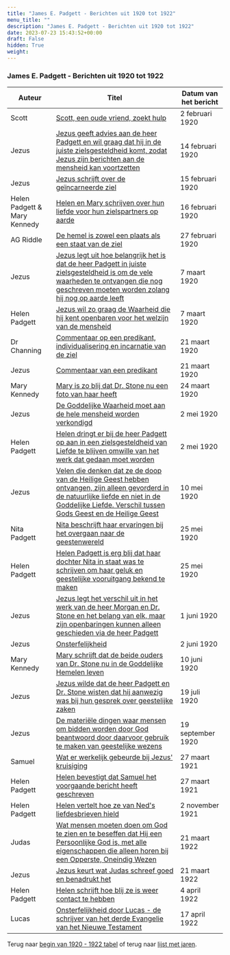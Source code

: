 ```yaml
---
title: "James E. Padgett - Berichten uit 1920 tot 1922"
menu_title: ""
description: "James E. Padgett - Berichten uit 1920 tot 1922"
date: 2023-07-23 15:43:52+00:00
draft: False
hidden: True
weight:
---
```

### James E. Padgett - Berichten uit 1920 tot 1922

**Auteur** | **Titel** | **Datum van het bericht**
---|---|---
Scott | [Scott, een oude vriend, zoekt hulp](/1-nl-padgett-messages/1-4-nl-padgett-messages-by-date/1-4-8-nl-padgett-messages-1920-1922/nl-1920-2-2-1-jep-scott/) | 2 februari 1920
Jezus | [Jezus geeft advies aan de heer Padgett en wil graag dat hij in de juiste zielsgesteldheid komt, zodat Jezus zijn berichten aan de mensheid kan voortzetten](/1-nl-padgett-messages/1-4-nl-padgett-messages-by-date/1-4-8-nl-padgett-messages-1920-1922/nl-1920-2-14-1-jep-jesus/) | 14 februari 1920
Jezus | [Jezus schrijft over de geïncarneerde ziel](/1-nl-padgett-messages/1-4-nl-padgett-messages-by-date/1-4-8-nl-padgett-messages-1920-1922/nl-1920-2-15-1-jep-jesus/) | 15 februari 1920
Helen Padgett & Mary Kennedy | [Helen en Mary schrijven over hun liefde voor hun zielspartners op aarde](/1-nl-padgett-messages/1-4-nl-padgett-messages-by-date/1-4-8-nl-padgett-messages-1920-1922/nl-1920-2-16-1-jep-helen-padgett-mary-kennedy/) | 16 februari 1920
AG Riddle | [De hemel is zowel een plaats als een staat van de ziel](/1-nl-padgett-messages/1-4-nl-padgett-messages-by-date/1-4-8-nl-padgett-messages-1920-1922/nl-1920-2-27-1-jep-ag-riddle/) | 27 februari 1920
Jezus | [Jezus legt uit hoe belangrijk het is dat de heer Padgett in juiste zielsgesteldheid is om de vele waarheden te ontvangen die nog geschreven moeten worden zolang hij nog op aarde leeft](/1-nl-padgett-messages/1-4-nl-padgett-messages-by-date/1-4-8-nl-padgett-messages-1920-1922/nl-1920-3-7-1-jep-jesus/) | 7 maart 1920
Helen Padgett | [Jezus wil zo graag de Waarheid die hij kent openbaren voor het welzijn van de mensheid](/1-nl-padgett-messages/1-4-nl-padgett-messages-by-date/1-4-8-nl-padgett-messages-1920-1922/nl-1920-3-7-2-jep-helen-padgett/) | 7 maart 1920
Dr Channing | [Commentaar op een predikant, individualisering en incarnatie van de ziel](/1-nl-padgett-messages/1-4-nl-padgett-messages-by-date/1-4-8-nl-padgett-messages-1920-1922/nl-1920-3-21-1-jep-dr-channing/) | 21 maart 1920
Jezus | [Commentaar van een predikant](/1-nl-padgett-messages/1-4-nl-padgett-messages-by-date/1-4-8-nl-padgett-messages-1920-1922/nl-1920-3-21-2-jep-jesus/) | 21 maart 1920
Mary Kennedy | [Mary is zo blij dat Dr. Stone nu een foto van haar heeft](/1-nl-padgett-messages/1-4-nl-padgett-messages-by-date/1-4-8-nl-padgett-messages-1920-1922/nl-1920-3-24-2-jep-mary-kennedy/) | 24 maart 1920
Jezus | [De Goddelijke Waarheid moet aan de hele mensheid worden verkondigd](/1-nl-padgett-messages/1-4-nl-padgett-messages-by-date/1-4-8-nl-padgett-messages-1920-1922/nl-1920-5-2-1-jep-jesus/) | 2 mei 1920
Helen Padgett | [Helen dringt er bij de heer Padgett op aan in een zielsgesteldheid van Liefde te blijven omwille van het werk dat gedaan moet worden](/1-nl-padgett-messages/1-4-nl-padgett-messages-by-date/1-4-8-nl-padgett-messages-1920-1922/nl-1920-5-2-3-jep-helen-padgett/) | 2 mei 1920
Jezus | [Velen die denken dat ze de doop van de Heilige Geest hebben ontvangen, zijn alleen gevorderd in de natuurlijke liefde en niet in de Goddelijke Liefde. Verschil tussen Gods Geest en de Heilige Geest](/1-nl-padgett-messages/1-4-nl-padgett-messages-by-date/1-4-8-nl-padgett-messages-1920-1922/nl-1920-5-10-1-jep-jesus/) | 10 mei 1920
Nita Padgett | [Nita beschrijft haar ervaringen bij het overgaan naar de geestenwereld](/1-nl-padgett-messages/1-4-nl-padgett-messages-by-date/1-4-8-nl-padgett-messages-1920-1922/nl-1920-5-25-1-jep-nita-padgett/) | 25 mei 1920
Helen Padgett | [Helen Padgett is erg blij dat haar dochter Nita in staat was te schrijven om haar geluk en geestelijke vooruitgang bekend te maken](/1-nl-padgett-messages/1-4-nl-padgett-messages-by-date/1-4-8-nl-padgett-messages-1920-1922/nl-1920-5-25-2-jep-helen-padgett/) | 25 mei 1920
Jezus | [Jezus legt het verschil uit in het werk van de heer Morgan en Dr. Stone en het belang van elk, maar zijn openbaringen kunnen alleen geschieden via de heer Padgett](/1-nl-padgett-messages/1-4-nl-padgett-messages-by-date/1-4-8-nl-padgett-messages-1920-1922/nl-1920-6-1-1-jep-jesus/) | 1 juni 1920
Jezus | [Onsterfelijkheid](/1-nl-padgett-messages/1-4-nl-padgett-messages-by-date/1-4-8-nl-padgett-messages-1920-1922/nl-1920-6-2-1-jep-jesus/) | 2 juni 1920
Mary Kennedy | [Mary schrijft dat de beide ouders van Dr. Stone nu in de Goddelijke Hemelen leven](/1-nl-padgett-messages/1-4-nl-padgett-messages-by-date/1-4-8-nl-padgett-messages-1920-1922/nl-1920-6-10-1-jep-mary-kennedy/) | 10 juni 1920
Jezus | [Jezus wilde dat de heer Padgett en Dr. Stone wisten dat hij aanwezig was bij hun gesprek over geestelijke zaken](/1-nl-padgett-messages/1-4-nl-padgett-messages-by-date/1-4-8-nl-padgett-messages-1920-1922/nl-1920-7-19-1-jep-jesus/) | 19 juli 1920
Jezus | [De materiële dingen waar mensen om bidden worden door God beantwoord door daarvoor gebruik te maken van geestelijke wezens](/1-nl-padgett-messages/1-4-nl-padgett-messages-by-date/1-4-8-nl-padgett-messages-1920-1922/nl-1920-9-19-1-jep-jesus/) | 19 september 1920
Samuel | [Wat er werkelijk gebeurde bij Jezus' kruisiging](/1-nl-padgett-messages/1-4-nl-padgett-messages-by-date/1-4-8-nl-padgett-messages-1920-1922/nl-1921-3-27-1-jep-samuel/) | 27 maart 1921
Helen Padgett | [Helen bevestigt dat Samuel het voorgaande bericht heeft geschreven](/1-nl-padgett-messages/1-4-nl-padgett-messages-by-date/1-4-8-nl-padgett-messages-1920-1922/nl-1921-3-27-2-jep-helen-padgett/) | 27 maart 1921
Helen Padgett | [Helen vertelt hoe ze van Ned's liefdesbrieven hield](/1-nl-padgett-messages/1-4-nl-padgett-messages-by-date/1-4-8-nl-padgett-messages-1920-1922/nl-1921-11-2-1-jep-helen-padgett/) | 2 november 1921
Judas | [Wat mensen moeten doen om God te zien en te beseffen dat Hij een Persoonlijke God is, met alle eigenschappen die alleen horen bij een Opperste, Oneindig Wezen](/1-nl-padgett-messages/1-4-nl-padgett-messages-by-date/1-4-8-nl-padgett-messages-1920-1922/nl-1922-3-21-1-jep-judas/) | 21 maart 1922
Jezus | [Jezus keurt wat Judas schreef goed en benadrukt het](/1-nl-padgett-messages/1-4-nl-padgett-messages-by-date/1-4-8-nl-padgett-messages-1920-1922/nl-1922-3-21-3-jep-jesus/) | 21 maart 1922
Helen Padgett | [Helen schrijft hoe blij ze is weer contact te hebben](/1-nl-padgett-messages/1-4-nl-padgett-messages-by-date/1-4-8-nl-padgett-messages-1920-1922/nl-1922-4-4-1-jep-helen-padgett/) | 4 april 1922
Lucas | [Onsterfelijkheid door Lucas - de schrijver van het derde Evangelie van het Nieuwe Testament](/1-nl-padgett-messages/1-4-nl-padgett-messages-by-date/1-4-8-nl-padgett-messages-1920-1922/nl-1922-4-17-1-jep-st-luke/) | 17 april 1922

Terug naar [begin van 1920 - 1922 tabel](/1-nl-padgett-messages/1-4-nl-padgett-messages-by-date/1-4-8-nl-padgett-messages-1920-1922/) of terug naar [lijst met jaren](/1-nl-padgett-messages/1-4-nl-padgett-messages-by-date/).
